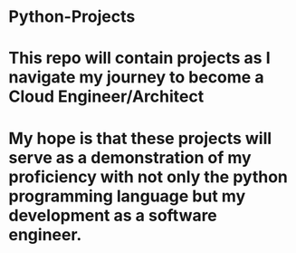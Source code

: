 # Python-Projects
# This repo will contain projects as I navigate my journey to become a Cloud Engineer/Architect 
# My hope is that these projects will serve as a demonstration of my proficiency with not only the python programming language but my development as a software engineer. 
